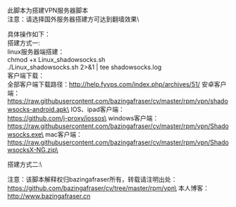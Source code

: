 此脚本为搭建VPN服务器脚本\
注意：请选择国外服务器搭建方可达到翻墙效果\

具体操作如下：\
搭建方式一:\
linux服务器端搭建：\
chmod +x Linux_shadowsocks.sh\
./Linux_shadowsocks.sh 2>&1 | tee shadowsocks.log\
客户端下载：\
全部客户端下载路径：http://help.fyvps.com/index.php/archives/51/
安卓客户端：\
https://raw.githubusercontent.com/bazingafraser/cv/master/rpm/vpn/shadowsocks-android.apk\
IOS、ipad客户端：\
https://github.com/j-proxy/iossos\
windows客户端：\
https://raw.githubusercontent.com/bazingafraser/cv/master/rpm/vpn/Shadowsocks.exe\
mac客户端：\
https://raw.githubusercontent.com/bazingafraser/cv/master/rpm/vpn/ShadowsocksX-NG.zip\



搭建方式二:\


注意：该脚本解释权归bazingafraser所有，转载请注明出处：https://github.com/bazingafraser/cv/tree/master/rpm/vpn\
本人博客：http://www.bazingafraser.cn
